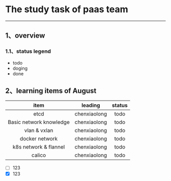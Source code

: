 # The study task of paas team

------

## 1、overview

### 1.1、status legend

- todo
- doging
- done

## 2、learning items of August

| item | leading | status |
| :--------: | :--------: | :--------: |
| etcd | chenxiaolong | todo |
| Basic network knowledge | chenxiaolong | todo |
| vlan & vxlan | chenxiaolong | todo |
| docker network | chenxiaolong | todo |
| k8s network & flannel | chenxiaolong | todo |
| calico | chenxiaolong | todo |


- [ ] 123
- [x] 123

